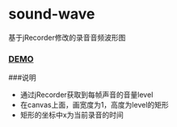 # sound-wave
基于jRecorder修改的录音音频波形图

### <a href="https://wendychaung.github.io/sound-wave/">DEMO</a> 

###说明
* 通过jRecorder获取到每帧声音的音量level
* 在canvas上面，画宽度为1，高度为level的矩形
* 矩形的坐标中x为当前录音的时间
